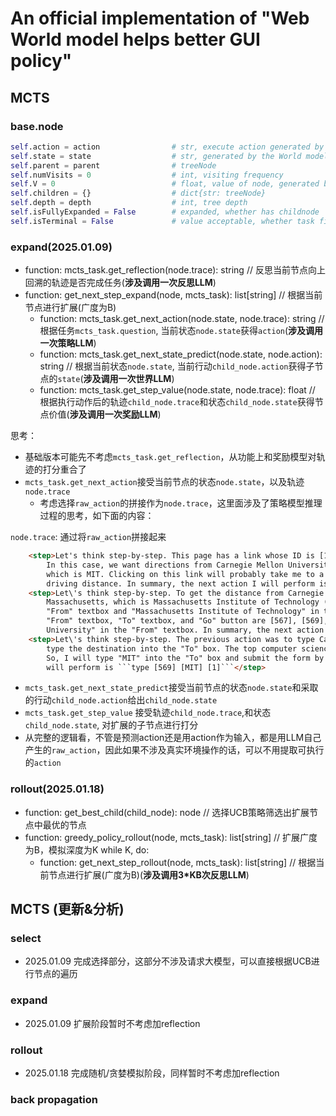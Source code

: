 # An official implementation of "Web World model helps better GUI policy"
## MCTS

### base.node
```python
self.action = action                # str, execute action generated by the Policy model
self.state = state                  # str, generated by the World model
self.parent = parent                # treeNode
self.numVisits = 0                  # int, visiting frequency
self.V = 0                          # float, value of node, generated by the World model
self.children = {}                  # dict{str: treeNode}
self.depth = depth                  # int, tree depth
self.isFullyExpanded = False        # expanded, whether has childnode
self.isTerminal = False             # value acceptable, whether task finished
```

### expand(2025.01.09)
* function: mcts_task.get_reflection(node.trace): string                             // 反思当前节点向上回溯的轨迹是否完成任务(**涉及调用一次反思LLM**)
* function: get_next_step_expand(node, mcts_task): list[string]                      // 根据当前节点进行扩展(广度为B)
    * function: mcts_task.get_next_action(node.state, node.trace): string            // 根据任务`mcts_task.question`, 当前状态`node.state`获得`action`(**涉及调用一次策略LLM**)
    * function: mcts_task.get_next_state_predict(node.state, node.action): string    // 根据当前状态`node.state`, 当前行动`child_node.action`获得子节点的`state`(**涉及调用一次世界LLM**)
    * function: mcts_task.get_step_value(node.state, node.trace): float	             // 根据执行动作后的轨迹`child_node.trace`和状态`child_node.state`获得节点价值(**涉及调用一次奖励LLM**)

思考：
* 基础版本可能先不考虑`mcts_task.get_reflection`，从功能上和奖励模型对轨迹的打分重合了
* `mcts_task.get_next_action`接受当前节点的状态`node.state`，以及轨迹`node.trace`
    * 考虑选择`raw_action`的拼接作为`node.trace`，这里面涉及了策略模型推理过程的思考，如下面的内容：

`node.trace`: 通过<step></step>将`raw_action`拼接起来
```html
    <step>Let's think step-by-step. This page has a link whose ID is [169], which can be used to find directions between two points. 
        In this case, we want directions from Carnegie Mellon University to the top computer science school in Massachusetts, 
        which is MIT. Clicking on this link will probably take me to a page where I can input these two locations and find the 
        driving distance. In summary, the next action I will perform is ```click [169]```.</step>
    <step>Let\'s think step-by-step. To get the distance from Carnegie Mellon University to the top computer science school in 
        Massachusetts, which is Massachusetts Institute of Technology (MIT), I need to input "Carnegie Mellon University" in the 
        "From" textbox and "Massachusetts Institute of Technology" in the "To" textbox, and then click "Go" button. The IDs of the 
        "From" textbox, "To" textbox, and "Go" button are [567], [569], and [556] respectively. First, I will type "Carnegie Mellon 
        University" in the "From" textbox. In summary, the next action I will perform is ```type [567] [Carnegie Mellon University] [0]```</step>
    <step>Let\'s think step-by-step. The previous action was to type Carnegie Mellon University into the "From" box. Now, we need to 
        type the destination into the "To" box. The top computer science school in Massachusetts is Massachusetts Institute of Technology (MIT). 
        So, I will type "MIT" into the "To" box and submit the form by pressing the "Enter" key afterwards. In summary, the next action I 
        will perform is ```type [569] [MIT] [1]```</step>
```

* `mcts_task.get_next_state_predict`接受当前节点的状态`node.state`和采取的行动`child_node.action`给出`child_node.state`
* `mcts_task.get_step_value` 接受轨迹`child_node.trace`,和状态`child_node.state`, 对扩展的子节点进行打分
* 从完整的逻辑看，不管是预测action还是用action作为输入，都是用LLM自己产生的`raw_action`，因此如果不涉及真实环境操作的话，可以不用提取可执行的`action`


### rollout(2025.01.18)
* function: get_best_child(child_node): node                                            // 选择UCB策略筛选出扩展节点中最优的节点
* function: greedy_policy_rollout(node, mcts_task): list[string]                        // 扩展广度为B，模拟深度为K
    while K, do:
    * function: get_next_step_rollout(node, mcts_task): list[string]                    // 根据当前节点进行扩展(广度为B)(**涉及调用3*KB次反思LLM**)



## MCTS (更新&分析)
### select
* 2025.01.09 完成选择部分，这部分不涉及请求大模型，可以直接根据UCB进行节点的遍历

### expand
* 2025.01.09 扩展阶段暂时不考虑加reflection

### rollout
* 2025.01.18 完成随机/贪婪模拟阶段，同样暂时不考虑加reflection

### back propagation